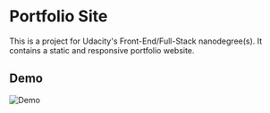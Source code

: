 # Portfolio Site

This is a project for Udacity's Front-End/Full-Stack nanodegree(s). It contains
a static and responsive portfolio website.

## Demo

![Demo](https://user-images.githubusercontent.com/30660843/48355274-a36d7d00-e6b9-11e8-9aa7-6167edce0b2b.png)
